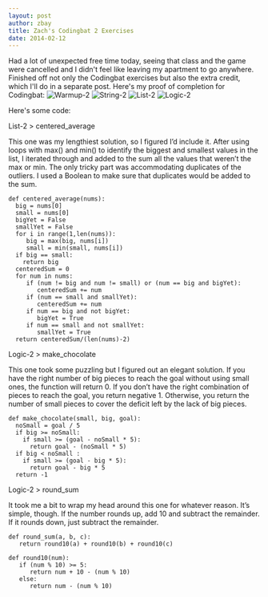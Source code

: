 ```yaml
---
layout: post
author: zbay
title: Zach's Codingbat 2 Exercises
date: 2014-02-12
---
```


Had a lot of unexpected free time today, seeing that class and the game were cancelled and I didn't feel like leaving my apartment to go anywhere. Finished off not only the Codingbat exercises but also the extra credit, which I'll do in a separate post.
Here's my proof of completion for Codingbat:
![Warmup-2](http://i.imgur.com/LhxWzl7.png)
![String-2](http://i.imgur.com/JtN0Zp3.png)
![List-2](http://i.imgur.com/TuODdsI.png)
![Logic-2](http://i.imgur.com/4giQy26.png)

Here's some code:

List-2 > centered_average

This one was my lengthiest solution, so I figured I’d include it. After using loops with max() and min() to identify the biggest and smallest values in the list, I iterated through and added to the sum all the values that weren’t the max or min. The only tricky part was accommodating duplicates of the outliers. I used a Boolean to make sure that duplicates would be added to the sum.

```
def centered_average(nums):
  big = nums[0]
  small = nums[0]
  bigYet = False
  smallYet = False
  for i in range(1,len(nums)):
     big = max(big, nums[i])
     small = min(small, nums[i])
  if big == small:
    return big
  centeredSum = 0
  for num in nums:
     if (num != big and num != small) or (num == big and bigYet): 
        centeredSum += num
     if (num == small and smallYet):  
        centeredSum += num 
     if num == big and not bigYet:
        bigYet = True
     if num == small and not smallYet:
        smallYet = True
  return centeredSum/(len(nums)-2)
  ```
  
Logic-2 > make_chocolate

This one took some puzzling but I figured out an elegant solution. If you have the right number of big pieces to reach the goal without using small ones, the function will return 0. If you don’t have the right combination of pieces to reach the goal, you return negative 1. Otherwise, you return the number of small pieces to cover the deficit left by the lack of big pieces.
```
def make_chocolate(small, big, goal):
  noSmall = goal / 5
  if big >= noSmall:
    if small >= (goal - noSmall * 5):
      return goal - (noSmall * 5)
  if big < noSmall :
    if small >= (goal - big * 5):
      return goal - big * 5
  return -1
```

Logic-2 > round_sum

It took me a bit to wrap my head around this one for whatever reason. It’s simple, though. If the number rounds up, add 10 and subtract the remainder. If it rounds down, just subtract the remainder.
```
def round_sum(a, b, c):
   return round10(a) + round10(b) + round10(c)

def round10(num):
   if (num % 10) >= 5:
      return num + 10 - (num % 10)
   else:
      return num - (num % 10)
```
  
  
